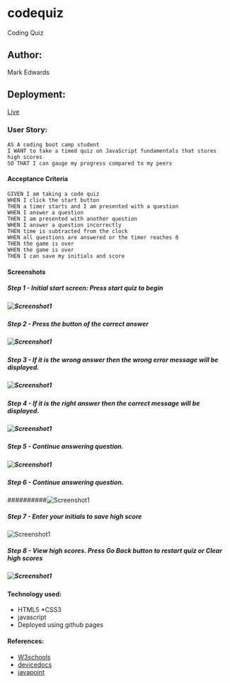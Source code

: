 # codequiz
Coding Quiz
## Author: 
Mark Edwards

## Deployment:
[Live](https://mark-227-g.github.io/codequiz/)
### User Story:
```
AS A coding boot camp student
I WANT to take a timed quiz on JavaScript fundamentals that stores high scores
SO THAT I can gauge my progress compared to my peers
```
#### Acceptance Criteria
```
GIVEN I am taking a code quiz
WHEN I click the start button
THEN a timer starts and I am presented with a question
WHEN I answer a question
THEN I am presented with another question
WHEN I answer a question incorrectly
THEN time is subtracted from the clock
WHEN all questions are answered or the timer reaches 0
THEN the game is over
WHEN the game is over
THEN I can save my initials and score
```

#### Screenshots
##### Step 1 - Initial start screen: Press start quiz to begin
##### ![Screenshot1](./assets/images/ScreenShot1.png)
##### Step 2 - Press the button of the correct answer
##### ![Screenshot1](./assets/images/ScreenShot2.png)
##### Step 3 - If it is the wrong answer then the wrong error message will be displayed.
##### ![Screenshot1](./assets/images/ScreenShot3.png)
##### Step 4 - If it is the right answer then the correct message will be displayed.
##### ![Screenshot1](./assets/images/ScreenShot4.png)
##### Step 5 - Continue answering question.
##### ![Screenshot1](./assets/images/ScreenShot5.png)
##### Step 6 - Continue answering question.
##########![Screenshot1](./assets/images/ScreenShot6.png)
##### Step 7 - Enter your initials to save high score
![Screenshot1](./assets/images/ScreenShot7.png)
##### Step 8 - View high scores. Press Go Back button to restart quiz or Clear high scores 
##### ![Screenshot1](./assets/images/ScreenShot8.png)

#### Technology used:
* HTML5 
*CSS3
* javascript 
* Deployed using github pages

#### References:

* [W3schools](https://www.w3schools.com/html/html5_semantic_elements.asp)
* [devicedocs](https://devdocs.io/css/)
* [javapoint](https://www.javatpoint.com/css-tutorial)



